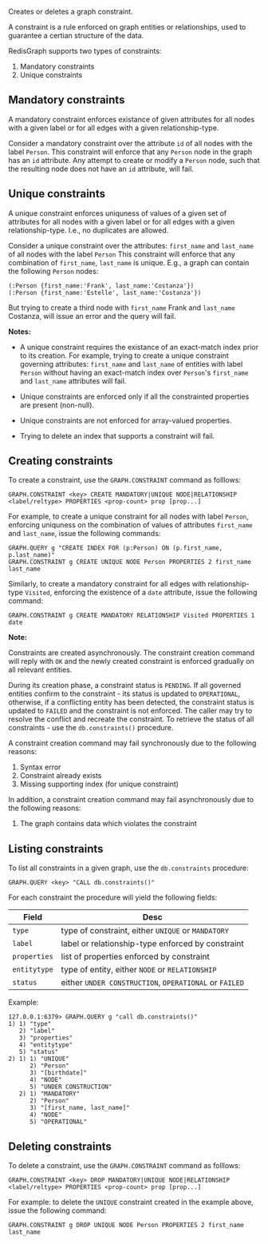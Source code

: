 Creates or deletes a graph constraint. 

A constraint is a rule enforced on graph entities or relationships, used to guarantee a certian structure of the data.

RedisGraph supports two types of constraints:

1. Mandatory constraints
2. Unique constraints

## Mandatory constraints

A mandatory constraint enforces existance of given attributes for all nodes with a given label or for all edges with a given relationship-type.

Consider a mandatory constraint over the attribute `id` of all nodes with the label `Person`.
This constraint will enforce that any `Person` node in the graph has an `id` attribute.
Any attempt to create or modify a `Person` node, such that the resulting node does not have an `id` attribute, will fail.

## Unique constraints

A unique constraint enforces uniquness of values of a given set of attributes for all nodes with a given label or for all edges with a given relationship-type. I.e., no duplicates are allowed.

Consider a unique constraint over the attributes: `first_name` and `last_name` of all nodes with the label `Person`
This constraint will enforce that any combination of `first_name`, `last_name` is unique.
E.g., a graph can contain the following `Person` nodes:

```
(:Person {first_name:'Frank', last_name:'Costanza'})
(:Person {first_name:'Estelle', last_name:'Costanza'})
```

But trying to create a third node with `first_name` Frank and `last_name` Costanza, will issue an error and the query will fail.

<note><b>Notes:</b>

- A unique constraint requires the existance of an exact-match index prior to its creation. For example, trying to create a unique constraint governing attributes: `first_name` and `last_name` of entities with label `Person` without having an exact-match index over `Person`'s `first_name` and `last_name` attributes will fail.
   
- Unique constraints are enforced only if all the constrainted properties are present (non-null).
- Unique constraints are not enforced for array-valued properties.
- Trying to delete an index that supports a constraint will fail.
   
</note>

## Creating constraints

To create a constraint, use the `GRAPH.CONSTRAINT` command as folllows:

```
GRAPH.CONSTRAINT <key> CREATE MANDATORY|UNIQUE NODE|RELATIONSHIP <label/reltype> PROPERTIES <prop-count> prop [prop...]
```

For example, to create a unique constraint for all nodes with label `Person`, enforcing uniquness on the combination of values of attributes `first_name` and `last_name`, issue the following commands:

```
GRAPH.QUERY g "CREATE INDEX FOR (p:Person) ON (p.first_name, p.last_name)"
GRAPH.CONSTRAINT g CREATE UNIQUE NODE Person PROPERTIES 2 first_name last_name
```

Similarly, to create a mandatory constraint for all edges with relationship-type `Visited`, enforcing the existence of a `date` attribute, issue the following command:

```
GRAPH.CONSTRAINT g CREATE MANDATORY RELATIONSHIP Visited PROPERTIES 1 date
```

<note><b>Note:</b>

Constraints are created asynchronously. The constraint creation command will reply with `OK` and the newly created constraint is enforced gradually on all relevant entities.

During its creation phase, a constraint status is `PENDING`. If all governed entities confirm to the constraint - its status is updated to `OPERATIONAL`, otherwise, if a conflicting entity has been detected, the constraint status is updated to `FAILED` and the constraint is not enforced. The caller may try to resolve the conflict and recreate the constraint. To retrieve the status of all constraints - use the `db.constraints()` procedure.
   
</note>

A constraint creation command may fail synchronously due to the following reasons:

1. Syntax error
2. Constraint already exists
3. Missing supporting index (for unique constraint)

In addition, a constraint creation command may fail asynchronously due to the following reasons:

1. The graph contains data which violates the constraint

## Listing constraints

To list all constraints in a given graph, use the `db.constraints` procedure:

```
GRAPH.QUERY <key> "CALL db.constraints()"
```

For each constraint the procedure will yield the following fields:

| Field        | Desc                                                   |
| ------------ | ------------------------------------------------------ |
| `type`       | type of constraint, either `UNIQUE` or `MANDATORY`     |
| `label`      | label or relationship-type enforced by constraint      |
| `properties` | list of properties enforced by constraint              |
| `entitytype` | type of entity, either `NODE` or `RELATIONSHIP`        |
| `status`     | either `UNDER CONSTRUCTION`, `OPERATIONAL` or `FAILED` |

Example:

```
127.0.0.1:6379> GRAPH.QUERY g "call db.constraints()"
1) 1) "type"
   2) "label"
   3) "properties"
   4) "entitytype"
   5) "status"
2) 1) 1) "UNIQUE"
      2) "Person"
      3) "[birthdate]"
      4) "NODE"
      5) "UNDER CONSTRUCTION"
   2) 1) "MANDATORY"
      2) "Person"
      3) "[first_name, last_name]"
      4) "NODE"
      5) "OPERATIONAL"
```

## Deleting constraints

To delete a constraint, use the `GRAPH.CONSTRAINT` command as folllows:

```
GRAPH.CONSTRAINT <key> DROP MANDATORY|UNIQUE NODE|RELATIONSHIP <label/reltype> PROPERTIES <prop-count> prop [prop...]
```

For example: to delete the `UNIQUE` constraint created in the example above, issue the following command:

```
GRAPH.CONSTRAINT g DROP UNIQUE NODE Person PROPERTIES 2 first_name last_name
```
